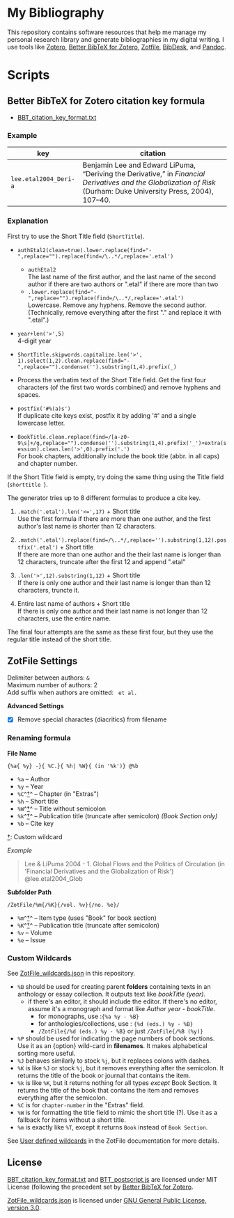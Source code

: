 # My Bibliography

This repository contains software resources that help me manage my personal research library and generate bibliographies in my digital writing. I use tools like [Zotero](https://www.zotero.org "Zotero"), [Better BibTeX for Zotero](https://retorque.re/zotero-better-bibtex/ "Better BibTeX for Zotero"), [Zotfile](https://zotfile.com "Zotfile"), [BibDesk](https://bibdesk.sourceforge.io "BibDesk"), and [Pandoc](https://pandoc.org "Pandoc"). 

# Scripts
## Better BibTeX for Zotero citation key formula  
- [BBT_citation_key_format.txt](BBT_citation_key_format.txt)  

### Example  

| key | citation |
|---|---|
| `lee.etal2004_Deri-a` | Benjamin Lee and Edward LiPuma, “Deriving the Derivative,” in *Financial Derivatives and the Globalization of Risk* (Durham: Duke University Press, 2004), 107–40.  |


### Explanation  

First try to use the Short Title field (`ShortTitle`).

- `authEtal2(clean=true).lower.replace(find="-",replace="").replace(find=/\..*/,replace='.etal')`  
	- `authEtal2`   
	The last name of the first author, and the last name of the second author if there are two authors or ".etal" if there are more than two
	- `.lower.replace(find="-",replace="").replace(find=/\..*/,replace='.etal')`  
	Lowercase. Remove any hyphens. Remove the second author. (Technically, remove everything after the first "." and replace it with ".etal".)   
- `year+len('>',5) `  
	4-digit year
- `ShortTitle.skipwords.capitalize.len('>', 1).select(1,2).clean.replace(find="-",replace="").condense('').substring(1,4).prefix(_)`  
- Process the verbatim text of the Short Title field. Get the first four characters  (of the first two words combined) and remove hyphens and spaces.
- `postfix('#%(a)s')`  
	If duplicate cite keys exist, postfix it by adding '#' and a single lowercase letter.

- `BookTitle.clean.replace(find=/[a-z0-9\s]+/g,replace="").condense('').substring(1,4).prefix('_')+extra(session).clean.len('>',0).prefix('.')`  
	For book chapters, additionally include the book title (abbr. in all caps) and chapter number. 

If the Short Title field is empty, try doing the same thing using the Title field (`shorttitle `).

The generator tries up to 8 different formulas to produce a cite key. 

1. `.match('.etal').len('<=',17)` + Short title  
	Use the first formula if there are more than one author, and the first author's last name is shorter than 12 characters.  

	[//]: # ( the lengths of .etal is five ... 17-5=12)

2. `.match('.etal').replace(find=/\..*/,replace='').substring(1,12).postfix('.etal')` + Short title  
	If there are more than one author and the their last name is longer than 12 characters, truncate after the first 12 and append ".etal"

3. `.len('>',12).substring(1,12)` + Short title  
	If there is only one author and their last name is longer than than 12 characters, truncte it.

4. Entire last name of authors + Short title  
	If there is only one author and their last name is not longer than 12 characters, use the entire name.

The final four attempts are the same as these first four, but they use the regular title instead of the short title.


## ZotFile Settings

Delimiter between authors: ` & `  
Maximum number of authors: 2  
Add suffix when authors are omitted: ` et al.`  

**Advanced Settings**  
- [x] Remove special charactes (diacritics) from filename

[//]: # (This setting applies to file names only, not folder names)



### Renaming formula  

**File Name**  

```
{%a{ %y} -}{ %C.}{ %h| %W}{ (in '%k')} @%b
```

- `%a` – Author  
- `%y` – Year  
- `%C`^[†](#custom-wildcards "Custom Wildcard")^ – Chapter (in "Extras")  
- `%h` – Short title  
- `%W`^[†](#custom-wildcards "Custom Wildcard")^ – Title without semicolon  
- `%k`^[†](#custom-wildcards "Custom Wildcard")^ – Publication title (truncate after semicolon) *(Book Section only)*
- `%b` – Cite key    

[//]: # (`%W` may be redundant of `%t` = `titleFormated`)  

[†](#custom-wildcards): Custom wildcard  

*Example*  

> Lee & LiPuma 2004 - 1. Global Flows and the Politics of Circulation (in 'Financial Derivatives and the Globalization of Risk') @lee.etal2004_Glob


**Subfolder Path**  
```
/ZotFile/%m{/%K}{/vol. %v}{/no. %e}/
```

- `%m`^[†](#custom-wildcards "Custom Wildcard")^ – Item type (uses "Book" for book section)  
- `%K`^[†](#custom-wildcards "Custom Wildcard")^ – Publication title (truncate after semicolon)
- `%v` – Volume
- `%e` – Issue



### Custom Wildcards

See [ZotFile_wildcards.json](ZotFile_wildcards.json) in this repository.

- `%B` should be used for creating parent **folders** containing texts in an anthology or essay collection. It outputs text like *bookTitle (year)*.  
    - if there's an editor, it should include the editor. If there's no editor, assume it's a monograph and format like *Author year - bookTitle*.  
        -  for monographs, use :`{%a %y - %B}` 
        - for anthologies/collections, use : `{%d (eds.) %y - %B}`
        - `/ZotFile{/%d (eds.) %y - %B}` or just `/ZotFile{/%B (%y)}`
- `%P` should be used for indicating the page numbers of book sections. Use it as an {option} wild-card in **filenames**. It makes alphabetical sorting more useful.  
- `%J` behaves similarly to stock `%j`, but it replaces colons with dashes.  
- `%K` is like `%J` or stock `%j`, but it removes everything after the semicolon. It returns the title of the book or journal that contains the item.  
- `%k` is like `%K`, but it returns nothing for all types *except* Book Section. It returns the title of the book that contains the item and removes everything after the semicolon.  
- `%C` is for `chapter-number` in the "Extras" field.  
- `%W` is for formatting the title field to mimic the short title (?). Use it as a fallback for items without a short title.  
- `%m` is exactly like `%T`, except it returns `Book` instead of `Book Section`.  


See [User defined wildcards](http://zotfile.com/#user-defined-wildcards) in the ZotFile documentation for more details.

## License
[BBT_citation_key_format.txt](BBT_citation_key_format.txt) and [BTT_postscript.js](BTT_postscript.js) are licensed under MIT License (following the precedent set by [Better BibTeX for Zotero](https://github.com/retorquere/zotero-better-bibtex/blob/master/LICENSE "zotero-better-bibtex/LICENSE").  

[ZotFile_wildcards.json](ZotFile_wildcards.json) is licensed under [GNU General Public License, version 3.0](https://github.com/jlegewie/zotfile#license "zotfile#license").  